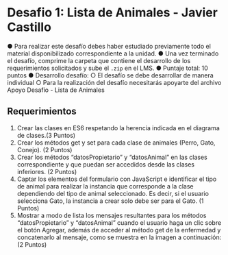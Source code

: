 # Desafio 1: Lista de Animales - Javier Castillo
● Para realizar este desafío debes haber estudiado previamente todo el material disponibilizado correspondiente a la unidad.
● Una vez terminado el desafío, comprime la carpeta que contiene el desarrollo de los requerimientos solicitados y sube el `.zip` en el LMS.
● Puntaje total: 10 puntos
● Desarrollo desafío:
    ○ El desafío se debe desarrollar de manera individual
    ○ Para la realización del desafío necesitarás apoyarte del archivo Apoyo Desafío - Lista de Animales


## Requerimientos
1. Crear las clases en ES6 respetando la herencia indicada en el diagrama de clases.(3 Puntos)
2. Crear los métodos get y set para cada clase de animales (Perro, Gato, Conejo). (2 Puntos)
3. Crear los métodos “datosPropietario” y “datosAnimal” en las clases correspondiente y que puedan ser accedidos desde las clases inferiores. (2 Puntos)
4. Captar los elementos del formulario con JavaScript e identificar el tipo de animal para realizar la instancia que corresponde a la clase dependiendo del tipo de animal seleccionado. Es decir, si el usuario selecciona Gato, la instancia a crear solo debe ser para el Gato. (1 Puntos)
5. Mostrar a modo de lista los mensajes resultantes para los métodos “datosPropietario” y “datosAnimal” cuando el usuario haga un clic sobre el botón Agregar, además de acceder al método get de la enfermedad y concatenarlo al mensaje, como se muestra en la imagen a continuación: (2 Puntos)

